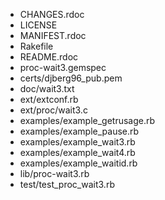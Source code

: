 * CHANGES.rdoc
* LICENSE
* MANIFEST.rdoc
* Rakefile
* README.rdoc
* proc-wait3.gemspec
* certs/djberg96_pub.pem
* doc/wait3.txt
* ext/extconf.rb
* ext/proc/wait3.c
* examples/example_getrusage.rb
* examples/example_pause.rb
* examples/example_wait3.rb
* examples/example_wait4.rb
* examples/example_waitid.rb
* lib/proc-wait3.rb
* test/test_proc_wait3.rb
